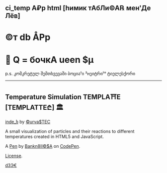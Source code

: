 ## ci_temp A₽p html [hимик тАбЛи©А℞ мен'Де Лёв]
# ©т db ÅPp
# 🌯 Q = бочкА ueen $µ 

p.s. კომკრეტულ შემთხვევაში ბოციაჼი ²нეიტრიჼ° ტიელესქორი


----------------------
Temperature Simulation TEMPLA⛩E [TEMPLATTE₾] 🏛 
----------------------
[inde_ხ](https://barionleg.github.io/queensu/ctappindex.html) by [©urva$TEC](https://github.com/barionleg/CurvasTES/blob/master/index.html)

A small visualization of particles and their reactions to different temperatures created in HTML5 and JavaScript.

A [Pen](https://codepen.io/barionleg/pen/ExrBmBg) by [Bankn8II©$A](https://codepen.io/barionleg) on [CodePen](https://codepen.io).

[License](https://codepen.io/license/pen/ExrBmBg).

[d3Э€ ](https://aibolem.github.io/periodic-table-1/)
